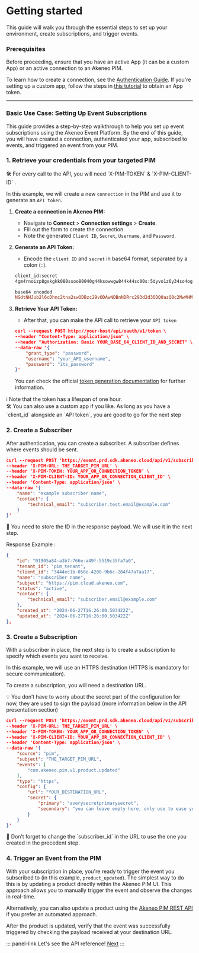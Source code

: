 # Getting started

This guide will walk you through the essential steps to set up your environment, create subscriptions, and trigger events.

### Prerequisites

Before proceeding, ensure that you have an active App (it can be a custom App) or an active connection to an Akeneo PIM.

To learn how to create a connection, see the [Authentication Guide](https://api.akeneo.com/documentation/authentication.html#client-idsecret-generation). If you're setting up a custom app, follow the steps in [this tutorial](https://api.akeneo.com/tutorials/how-to-get-your-app-token.html#) to obtain an App token.

---

### Basic Use Case: Setting Up Event Subscriptions

This guide provides a step-by-step walkthrough to help you set up event subscriptions using the Akeneo Event Platform. By the end of this guide, you will have created a connection, authenticated your app, subscribed to events, and triggered an event from your PIM.

### 1. Retrieve your credentials from your targeted PIM

<aside>
🛠 For every call to the API, you will need `X-PIM-TOKEN` & `X-PIM-CLIENT-ID` .

In this example, we will create a new `connection` in the PIM and use it to generate an `API token`.

</aside>

1. **Create a connection in Akeneo PIM:**
   - Navigate to **Connect** > **Connection settings** > **Create**.
   - Fill out the form to create the connection.
   - Note the generated `Client ID`, `Secret`, `Username`, and `Password`.
2. **Generate an API Token:**
   - Encode the `client ID` and `secret` in base64 format, separated by a colon (`:`).

    ```bash
    client_id:secret
    4gm4rnoizp8gskgkk080ssoo80040g44ksowwgw844k44sc00s:5dyvo1z6y34so4ogkgksw88ookoows00cgoc488kcs8wk4c40s
    ```

    ```makefile
    base64 encoded
    NGdtNHJub2l6cDhnc2tna2swODBzc29vODAwNDBnNDRrc293d2d3ODQ0azQ0c2MwMHM6NWR5dm8xejZ5MzRzbzRvZ2tna3N3ODhvb2tvb3dzMDBjZ29jNDg4a2NzOHdrNGM0MHM=
    ```

3. **Retrieve Your API Token:**
   - After that, you can make the API call to retrieve your `API token`

    ```json
    curl --request POST http://your-host/api/oauth/v1/token \
    --header "Content-Type: application/json" \
    --header "Authorization: Basic YOUR_BASE_64_CLIENT_ID_AND_SECRET" \
    --data-raw '{
        "grant_type": "password",
        "username": "your_API_username",
        "password": "its_password"
    }'
    ```

   You can check the official [token generation documentation](https://api.akeneo.com/documentation/authentication.html#token-generation) for further information.


<aside>
ℹ️ Note that the token has a lifespan of one hour.

</aside>

<aside>
🛠 You can also use a custom app if you like. As long as you have a `client_id` alongside an `API token`, you are good to go for the next step

</aside>

### 2. Create a Subscriber

After authentication, you can create a subscriber. A subscriber defines where events should be sent.

```json
curl --request POST 'https://event.prd.sdk.akeneo.cloud/api/v1/subscriber' \
--header 'X-PIM-URL: THE_TARGET_PIM_URL' \
--header 'X-PIM-TOKEN: YOUR_APP_OR_CONNECTION_TOKEN' \
--header 'X-PIM-CLIENT-ID: YOUR_APP_OR_CONNECTION_CLIENT_ID' \
--header 'Content-Type: application/json' \
--data-raw '{
    "name": "example subscriber name",
    "contact": {
        "technical_email": "subscriber.test.email@example.com"
    }
}'
```

<aside>
📌 You need to store the ID in the response payload. We will use it in the next step.

Response Example :

```json
{
    "id": "01905a84-a3b7-766e-a49f-5519c35fa7a0",
    "tenant_id": "pim_tenant",
    "client_id": "3444ec1b-058e-4208-9b6c-284f47a7aa17",
    "name": "subscriber name",
    "subject": "https://pim.cloud.akeneo.com",
    "status": "active",
    "contact": {
        "technical_email": "subscriber.email@example.com"
    },
    "created_at": "2024-06-27T16:26:00.503422Z",
    "updated_at": "2024-06-27T16:26:00.503422Z"
},
```

</aside>

### 3. Create a Subscription

With a subscriber in place, the next step is to create a subscription to specify which events you want to receive.

In this example, we will use an HTTPS destination (HTTPS is mandatory for secure communication).

To create a subscription, you will need a destination URL.

<aside>
💡 You don’t have to worry about the secret part of the configuration for now, they are used to sign the payload (more information below in the API presentation section)

</aside>

```json
curl --request POST 'https://event.prd.sdk.akeneo.cloud/api/v1/subscriber/$subscriber_Id}/subscription' \
--header 'X-PIM-URL: THE_TARGET_PIM_URL' \
--header 'X-PIM-TOKEN: YOUR_APP_OR_CONNECTION_TOKEN' \
--header 'X-PIM-CLIENT-ID: YOUR_APP_OR_CONNECTION_CLIENT_ID' \
--header 'Content-Type: application/json' \
--data-raw '{
    "source": "pim",
    "subject": "THE_TARGET_PIM_URL",
    "events": [
        "com.akeneo.pim.v1.product.updated"
    ],
    "type": "https",
    "config": {
        "url": "YOUR_DESTINATION_URL",
        "secret": {
            "primary": "averysecretprimarysecret",
            "secondary": "you can leave empty here, only use to ease your secret rotation use cases"
        }
    }
}'
```

<aside>
📌 Don’t forget to change the `subscriber_id` in the URL to use the one you created in the precedent step.

</aside>

### 4. Trigger an Event from the PIM

With your subscription in place, you're ready to trigger the event you subscribed to (in this example, `product_updated`). The simplest way to do this is by updating a product directly within the Akeneo PIM UI. This approach allows you to manually trigger the event and observe the changes in real-time.

Alternatively, you can also update a product using the [Akeneo PIM REST API](https://api.akeneo.com/api-reference.html#post_products_uuid) if you prefer an automated approach.

After the product is updated, verify that the event was successfully triggered by checking the payload received at your destination URL.

::: panel-link Let's see the API reference! [Next](/akeneo-event-platform/api-reference.html)
:::
